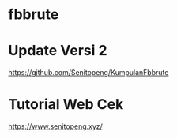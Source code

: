 # fbbrute


# Update Versi 2
https://github.com/Senitopeng/KumpulanFbbrute



# Tutorial Web Cek
https://www.senitopeng.xyz/
